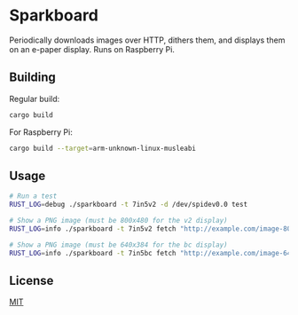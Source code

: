 # Sparkboard

Periodically downloads images over HTTP, dithers them, and displays them on an e-paper display. Runs on Raspberry Pi.

## Building

Regular build:
````sh
cargo build
````

For Raspberry Pi:
````sh
cargo build --target=arm-unknown-linux-musleabi
````

## Usage

````sh
# Run a test
RUST_LOG=debug ./sparkboard -t 7in5v2 -d /dev/spidev0.0 test

# Show a PNG image (must be 800x480 for the v2 display)
RUST_LOG=info ./sparkboard -t 7in5v2 fetch "http://example.com/image-800x480.png"

# Show a PNG image (must be 640x384 for the bc display)
RUST_LOG=info ./sparkboard -t 7in5bc fetch "http://example.com/image-640x384.png"
````

## License

[MIT](./LICENSE.txt)